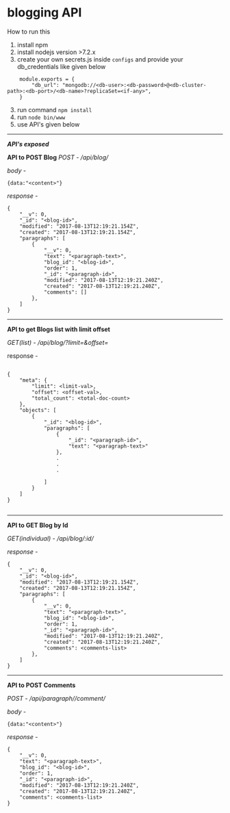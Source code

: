 # blogging API

How to run this

1. install npm
2. install nodejs version >7.2.x
3. create your own secrets.js inside `configs` and provide your db_credentials like given below
```
	module.exports = {
  		"db_url": "mongodb://<db-user>:<db-password>@<db-cluster-path>:<db-port>/<db-name>?replicaSet=<if-any>",
	}

``` 
3. run command `npm install`
4. run `node bin/www`
5. use API's given below


----------------------------------------------------------------
***API's exposed***

**API to POST Blog**
*POST - /api/blog/*

*body* -
```
{data:"<content>"}

``` 

*response* - 
```
{
    "__v": 0,
    "_id": "<blog-id>",
    "modified": "2017-08-13T12:19:21.154Z",
    "created": "2017-08-13T12:19:21.154Z",
    "paragraphs": [
        {
            "__v": 0,
            "text": "<paragraph-text>",
            "blog_id": "<blog-id>",
            "order": 1,
            "_id": "<paragraph-id>",
            "modified": "2017-08-13T12:19:21.240Z",
            "created": "2017-08-13T12:19:21.240Z",
            "comments": []
        },
    ]
}

``` 


----------------------------------------------------------------
**API to get Blogs list with limit offset**

*GET(list) - /api/blog/?limit=<limit-val>&offset=<offset-val>*

response -
```

{
    "meta": {
        "limit": <limit-val>,
        "offset": <offset-val>,
        "total_count": <total-doc-count>
    },
    "objects": [
        {
            "_id": "<blog-id>",
            "paragraphs": [
                {
                    "_id": "<paragraph-id>",
                    "text": "<paragraph-text>"
                },
                .
                .
                .
                
            ]
        }
    ]
}


```


----------------------------------------------------------------
**API to GET Blog by Id**

*GET(individual) - /api/blog/:id/*

*response* -

```
{
    "__v": 0,
    "_id": "<blog-id>",
    "modified": "2017-08-13T12:19:21.154Z",
    "created": "2017-08-13T12:19:21.154Z",
    "paragraphs": [
        {
            "__v": 0,
            "text": "<paragraph-text>",
            "blog_id": "<blog-id>",
            "order": 1,
            "_id": "<paragraph-id>",
            "modified": "2017-08-13T12:19:21.240Z",
            "created": "2017-08-13T12:19:21.240Z",
            "comments": <comments-list>
        },
    ]
}

``` 

----------------------------------------------------------------

**API to POST Comments**

*POST - /api/paragraph/<paragraph-id>/comment/*

*body* -
```
{data:"<content>"}

``` 

*response* - 
```
{
    "__v": 0,
    "text": "<paragraph-text>",
    "blog_id": "<blog-id>",
    "order": 1,
    "_id": "<paragraph-id>",
    "modified": "2017-08-13T12:19:21.240Z",
    "created": "2017-08-13T12:19:21.240Z",
    "comments": <comments-list>
}

```
